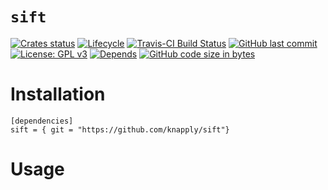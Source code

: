 
# `sift`

<!-- badges: start -->
[![Crates status](https://crates.io/crates/sift)](https://img.shields.io/crates/v/sift.svg)
[![Lifecycle](https://img.shields.io/badge/lifecycle-maturing-orange.svg)](https://www.tidyverse.org/sift/#experimental)
[![Travis-CI Build
Status](https://travis-ci.org/knapply/sift.svg?branch=master)](https://travis-ci.org/knapply/sift)
[![GitHub last
commit](https://img.shields.io/github/last-commit/knapply/sift.svg)](https://github.com/knapply/sift/commits/master)
[![License: GPL
v3](https://img.shields.io/badge/License-GPLv3-blue.svg)](https://www.gnu.org/licenses/gpl-3.0)
[![Depends](https://img.shields.io/badge/Depends-GNU_R%3E=3.5-blue.svg)](https://www.r-project.org/)
[![GitHub code size in
bytes](https://img.shields.io/github/languages/code-size/knapply/sift.svg)](https://github.com/knapply/sift)
<!-- badges: end -->


# Installation

```
[dependencies]
sift = { git = "https://github.com/knapply/sift"}
```

# Usage

